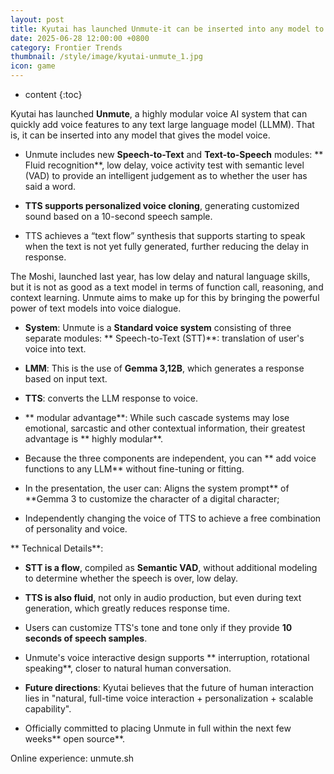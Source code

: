 ```yaml
---
layout: post
title: Kyutai has launched Unmute-it can be inserted into any model to give voice to any model
date: 2025-06-28 12:00:00 +0800
category: Frontier Trends
thumbnail: /style/image/kyutai-unmute_1.jpg
icon: game
---
```

* content
{:toc}

Kyutai has launched **Unmute**, a highly modular voice AI system that can quickly add voice features to any text large language model (LLMM).
That is, it can be inserted into any model that gives the model voice.

- Unmute includes new **Speech-to-Text** and **Text-to-Speech** modules:
** Fluid recognition**, low delay, voice activity test with semantic level (VAD) to provide an intelligent judgement as to whether the user has said a word.

- **TTS supports personalized voice cloning**, generating customized sound based on a 10-second speech sample.

- TTS achieves a “text flow” synthesis that supports starting to speak when the text is not yet fully generated, further reducing the delay in response.

The Moshi, launched last year, has low delay and natural language skills, but it is not as good as a text model in terms of function call, reasoning, and context learning. Unmute aims to make up for this by bringing the powerful power of text models into voice dialogue.

- **System**: Unmute is a **Standard voice system** consisting of three separate modules:
** Speech-to-Text (STT)**: translation of user's voice into text.

- **LMM**: This is the use of **Gemma 3,12B**, which generates a response based on input text.

- **TTS**: converts the LLM response to voice.

- ** modular advantage**:
While such cascade systems may lose emotional, sarcastic and other contextual information, their greatest advantage is ** highly modular**.

- Because the three components are independent, you can ** add voice functions to any LLM** without fine-tuning or fitting.

- In the presentation, the user can:
Aligns the system prompt** of **Gemma 3 to customize the character of a digital character;

- Independently changing the voice of TTS to achieve a free combination of personality and voice.

** Technical Details**:

- **STT is a flow**, compiled as **Semantic VAD**, without additional modeling to determine whether the speech is over, low delay.

- **TTS is also fluid**, not only in audio production, but even during text generation, which greatly reduces response time.

- Users can customize TTS's tone and tone only if they provide **10 seconds of speech samples**.


- Unmute's voice interactive design supports ** interruption, rotational speaking**, closer to natural human conversation.

- **Future directions**: Kyutai believes that the future of human interaction lies in "natural, full-time voice interaction + personalization + scalable capability".

- Officially committed to placing Unmute in full within the next few weeks** open source**.

Online experience: unmute.sh
